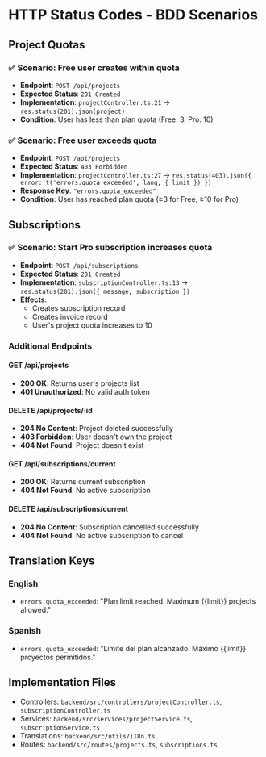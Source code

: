 # HTTP Status Codes - BDD Scenarios

## Project Quotas

### ✅ Scenario: Free user creates within quota
- **Endpoint**: `POST /api/projects`
- **Expected Status**: `201 Created`
- **Implementation**: `projectController.ts:21` → `res.status(201).json(project)`
- **Condition**: User has less than plan quota (Free: 3, Pro: 10)

### ✅ Scenario: Free user exceeds quota
- **Endpoint**: `POST /api/projects`
- **Expected Status**: `403 Forbidden`
- **Implementation**: `projectController.ts:27` → `res.status(403).json({ error: t('errors.quota_exceeded', lang, { limit }) })`
- **Response Key**: `"errors.quota_exceeded"`
- **Condition**: User has reached plan quota (≥3 for Free, ≥10 for Pro)

## Subscriptions

### ✅ Scenario: Start Pro subscription increases quota
- **Endpoint**: `POST /api/subscriptions`
- **Expected Status**: `201 Created`
- **Implementation**: `subscriptionController.ts:13` → `res.status(201).json({ message, subscription })`
- **Effects**:
  - Creates subscription record
  - Creates invoice record
  - User's project quota increases to 10

### Additional Endpoints

#### GET /api/projects
- **200 OK**: Returns user's projects list
- **401 Unauthorized**: No valid auth token

#### DELETE /api/projects/:id
- **204 No Content**: Project deleted successfully
- **403 Forbidden**: User doesn't own the project
- **404 Not Found**: Project doesn't exist

#### GET /api/subscriptions/current
- **200 OK**: Returns current subscription
- **404 Not Found**: No active subscription

#### DELETE /api/subscriptions/current
- **204 No Content**: Subscription cancelled successfully
- **404 Not Found**: No active subscription to cancel

## Translation Keys

### English
- `errors.quota_exceeded`: "Plan limit reached. Maximum {{limit}} projects allowed."

### Spanish
- `errors.quota_exceeded`: "Límite del plan alcanzado. Máximo {{limit}} proyectos permitidos."

## Implementation Files

- Controllers: `backend/src/controllers/projectController.ts`, `subscriptionController.ts`
- Services: `backend/src/services/projectService.ts`, `subscriptionService.ts`
- Translations: `backend/src/utils/i18n.ts`
- Routes: `backend/src/routes/projects.ts`, `subscriptions.ts`
